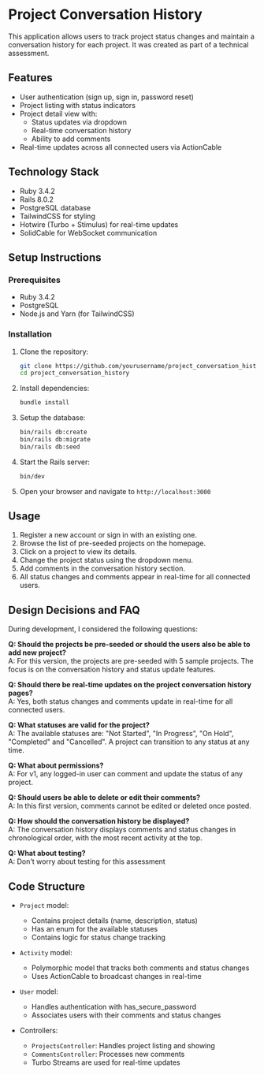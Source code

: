 # Project Conversation History

This application allows users to track project status changes and maintain a conversation history for each project. It was created as part of a technical assessment.

## Features

- User authentication (sign up, sign in, password reset)
- Project listing with status indicators
- Project detail view with:
  - Status updates via dropdown
  - Real-time conversation history
  - Ability to add comments
- Real-time updates across all connected users via ActionCable

## Technology Stack

- Ruby 3.4.2
- Rails 8.0.2
- PostgreSQL database
- TailwindCSS for styling
- Hotwire (Turbo + Stimulus) for real-time updates
- SolidCable for WebSocket communication

## Setup Instructions

### Prerequisites

- Ruby 3.4.2
- PostgreSQL
- Node.js and Yarn (for TailwindCSS)

### Installation

1. Clone the repository:
   ```bash
   git clone https://github.com/yourusername/project_conversation_history.git
   cd project_conversation_history
   ```

2. Install dependencies:
   ```bash
   bundle install
   ```

3. Setup the database:
   ```bash
   bin/rails db:create
   bin/rails db:migrate
   bin/rails db:seed
   ```

4. Start the Rails server:
   ```bash
   bin/dev
   ```

5. Open your browser and navigate to `http://localhost:3000`

## Usage

1. Register a new account or sign in with an existing one.
2. Browse the list of pre-seeded projects on the homepage.
3. Click on a project to view its details.
4. Change the project status using the dropdown menu.
5. Add comments in the conversation history section.
6. All status changes and comments appear in real-time for all connected users.

## Design Decisions and FAQ

During development, I considered the following questions:

**Q: Should the projects be pre-seeded or should the users also be able to add new project?**  
A: For this version, the projects are pre-seeded with 5 sample projects. The focus is on the conversation history and status update features.

**Q: Should there be real-time updates on the project conversation history pages?**  
A: Yes, both status changes and comments update in real-time for all connected users.

**Q: What statuses are valid for the project?**  
A: The available statuses are: "Not Started", "In Progress", "On Hold", "Completed" and "Cancelled". A project can transition to any status at any time.

**Q: What about permissions?**  
A: For v1, any logged-in user can comment and update the status of any project.

**Q: Should users be able to delete or edit their comments?**  
A: In this first version, comments cannot be edited or deleted once posted.

**Q: How should the conversation history be displayed?**  
A: The conversation history displays comments and status changes in chronological order, with the most recent activity at the top.

**Q: What about testing?**  
A: Don't worry about testing for this assessment

## Code Structure

- `Project` model:
  - Contains project details (name, description, status)
  - Has an enum for the available statuses
  - Contains logic for status change tracking

- `Activity` model:
  - Polymorphic model that tracks both comments and status changes
  - Uses ActionCable to broadcast changes in real-time

- `User` model:
  - Handles authentication with has_secure_password
  - Associates users with their comments and status changes

- Controllers:
  - `ProjectsController`: Handles project listing and showing
  - `CommentsController`: Processes new comments
  - Turbo Streams are used for real-time updates
